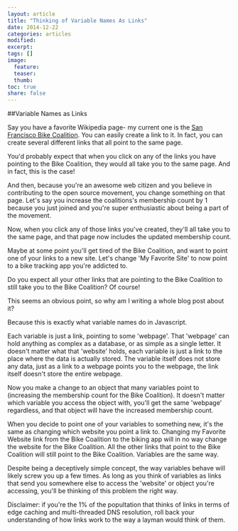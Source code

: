 ```yaml
---
layout: article
title: "Thinking of Variable Names As Links"
date: 2014-12-22
categories: articles
modified:
excerpt:
tags: []
image:
  feature:
  teaser:
  thumb:
toc: true
share: false
---
```


##Variable Names as Links

Say you have a favorite Wikipedia page- my current one is the [San Francisco Bike Coalition](http://en.wikipedia.org/wiki/San_Francisco_Bicycle_Coalition). You can easily create a link to it. In fact, you can create several different links that all point to the same page. 

You'd probably expect that when you click on any of the links you have pointing to the Bike Coalition, they would all take you to the same page. And in fact, this is the case! 

And then, because you're an awesome web citizen and you believe in contributing to the open source movement, you change something on that page. Let's say you increase the coalitions's membership count by 1 because you just joined and you're super enthusiastic about being a part of the movement. 

Now, when you click any of those links you've created, they'll all take you to the same page, and that page now includes the updated membership count. 

Maybe at some point you'll get tired of the Bike Coalition, and want to point one of your links to a new site. Let's change 'My Favorite Site' to now point to a bike tracking app you're addicted to. 

Do you expect all your other links that are pointing to the Bike Coalition to still take you to the Bike Coalition? Of course! 

This seems an obvious point, so why am I writing a whole blog post about it? 

Because this is exactly what variable names do in Javascript. 

Each variable is just a link, pointing to some 'webpage'. That 'webpage' can hold anything as complex as a database, or as simple as a single letter. It doesn't matter what that 'website' holds, each variable is just a link to the place where the data is actually stored. The variable itself does not store any data, just as a link to a webpage points you to the webpage, the link itself doesn't store the entire webpage. 

Now you make a change to an object that many variables point to (increasing the membership count for the Bike Coalition). It doesn't matter which variable you access the object with, you'll get the same 'webpage' regardless, and that object will have the increased membership count. 

When you decide to point one of your variables to something new, it's the same as changing which website you point a link to. Changing my Favorite Website link from the Bike Coalition to the biking app will in no way change the website for the Bike Coalition. All the other links that point to the Bike Coalition will still point to the Bike Coalition. Variables are the same way. 

Despite being a deceptively simple concept, the way variables behave will likely screw you up a few times. As long as you think of variables as links that send you somewhere else to access the 'website' or object you're accessing, you'll be thinking of this problem the right way. 

Disclaimer: if you're the 1% of the popultation that thinks of links in terms of edge caching and multi-threaded DNS resolution, roll back your understanding of how links work to the way a layman would think of them. 